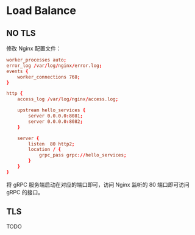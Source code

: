 # Load Balance

## NO TLS

修改 Nginx 配置文件：

```conf
worker_processes auto;
error_log /var/log/nginx/error.log;
events {
	worker_connections 768;
}

http {
	access_log /var/log/nginx/access.log;

	upstream hello_services {
		server 0.0.0.0:8081;
		server 0.0.0.0:8082;
	}

	server {
		listen	80 http2;
		location / {
			grpc_pass grpc://hello_services;
		}
	}
}
```

将 gRPC 服务端启动在对应的端口即可，访问 Nginx 监听的 80 端口即可访问 gRPC 的接口。

## TLS

TODO

